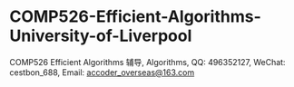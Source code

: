 # COMP526-Efficient-Algorithms-University-of-Liverpool
COMP526 Efficient Algorithms 辅导, Algorithms, QQ: 496352127, WeChat: cestbon_688, Email: accoder_overseas@163.com
